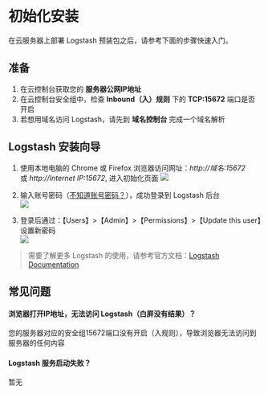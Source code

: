# 初始化安装

在云服务器上部署 Logstash 预装包之后，请参考下面的步骤快速入门。

## 准备

1. 在云控制台获取您的 **服务器公网IP地址** 
2. 在云控制台安全组中，检查 **Inbound（入）规则** 下的 **TCP:15672** 端口是否开启
3. 若想用域名访问 Logstash，请先到 **域名控制台** 完成一个域名解析

## Logstash 安装向导

1. 使用本地电脑的 Chrome 或 Firefox 浏览器访问网址：*http://域名:15672* 或 *http://Internet IP:15672*, 进入初始化页面
   ![](https://libs.websoft9.com/Websoft9/DocsPicture/zh/logstash/logstash-login-websoft9.png)

2. 输入账号密码（[不知道账号密码？](/zh/stack-accounts.md#logstash)），成功登录到 Logstash 后台  
   ![](https://libs.websoft9.com/Websoft9/DocsPicture/zh/logstash/logstash-bk-websoft9.png)

3. 登录后通过：【Users】>【Admin】>【Permissions】>【Update this user】设置新密码  
   ![](https://libs.websoft9.com/Websoft9/DocsPicture/zh/logstash/logstash-pw-websoft9.png)

> 需要了解更多 Logstash 的使用，请参考官方文档：[Logstash Documentation](https://www.logstash.com/documentation.html)

## 常见问题

#### 浏览器打开IP地址，无法访问 Logstash（白屏没有结果）？

您的服务器对应的安全组15672端口没有开启（入规则），导致浏览器无法访问到服务器的任何内容

#### Logstash 服务启动失败？

暂无